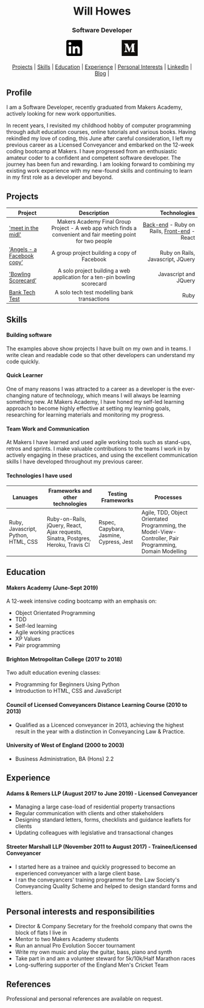 <div align=center>
<h1>Will Howes</h1>
<h3>Software Developer</h3>
</div>

<div align=center>
<a href="https://www.linkedin.com/in/will-howes-12a9b529/"><img src="/linkedIn_button.png" alt="medium logo" hspace="50" height="42" width="42" style="max-width:100%;"></a>
<a href="https://medium.com/@williameldenhowes"><img src="/medium_button.png" alt="medium logo" hspace="50" height="42" width="42" style="max-width:100%;"></a>
</div>

</br>

<div align=center><a href="https://github.com/willhowes/CV#projects">Projects</a> | <a href="https://github.com/willhowes/CV#skills">Skills</a> | <a href="https://github.com/willhowes/CV#education">Education</a> |  <a href="https://github.com/willhowes/CV#experience">Experience</a> | <a href="https://github.com/willhowes/CV#personal-interests-and-responsibilities">Personal Interests</a> | <a href="https://www.linkedin.com/in/will-howes-12a9b529/" target="_blank">LinkedIn</a> |  <a href="https://medium.com/@williameldenhowes" target="_blank">Blog</a> |</div>

## Profile
I am a Software Developer, recently graduated from Makers Academy, actively looking for new work opportunities.

In recent years, I revisited my childhood hobby of computer programming through adult education courses, online tutorials and various books. Having rekindled my love of coding, this June after careful consideration, I left my previous career as a Licensed Conveyancer and embarked on the 12-week coding bootcamp at Makers. I have progressed from an enthusiastic amateur coder to a confident and competent software developer. The journey has been fun and rewarding. I am looking forward to combining my existing work experience with my new-found skills and continuing to learn in my first role as a developer and beyond.

## Projects
| Project        | Description          | Technologies  |
| ------------- |:-------------:| -----:|
| ['meet in the midl'](https://github.com/willhowes/meet-in-the-middle-react-front-end) | Makers Academy Final Group Project - A web app which finds a convenient and fair meeting point for two people| [Back-end](https://github.com/willhowes/meet-in-the-middle-backend-api) - Ruby on Rails, [Front-end](https://github.com/willhowes/meet-in-the-middle-react-front-end) - React |
| ['Angels - a Facebook copy'](https://github.com/Kaymo1990/acebook---CharliesAngels)      | A group project building a copy of Facebook | Ruby on Rails, Javascript, JQuery |
| ['Bowling Scorecard’](https://github.com/willhowes/bowling-challenge)      | A solo project building a web application for a ten-pin bowling scorecard       | Javascript and JQuery |
| [Bank Tech Test](https://github.com/willhowes/bank_tech_test) | A solo tech test modelling bank transactions |  Ruby |

## Skills

#### Building software
The examples above show projects I have built on my own and in teams. I write clean and readable code so that other developers can understand my code quickly.

#### Quick Learner
One of many reasons I was attracted to a career as a developer is the ever-changing nature of technology, which means I will always be learning something new. At Makers Academy, I have honed my self-led learning approach to become highly effective at setting my learning goals, researching for learning materials and monitoring my progress.

#### Team Work and Communication
At Makers I have learned and used agile working tools such as stand-ups, retros and sprints. I make valuable contributions to the teams I work in by actively engaging in these practices, and using the excellent communication skills I have developed throughout my previous career.  

#### Technologies I have used
| Lanuages        | Frameworks and other technologies          | Testing Frameworks  | Processes |
| ------------- |-------------| -----| -----|
| Ruby, Javascript, Python, HTML, CSS | Ruby-on-Rails, jQuery, React, Ajax requests, Sinatra, Postgres, Heroku, Travis CI | Rspec, Capybara, Jasmine, Cypress, Jest | Agile, TDD, Object Orientated Programming, the Model-View-Controller, Pair Programming, Domain Modelling |


## Education

#### Makers Academy (June-Sept 2019)
A 12-week intensive coding bootcamp with an emphasis on:
* Object Orientated Programming
* TDD
* Self-led learning
* Agile working practices
* XP Values
* Pair programming  

#### Brighton Metropolitan College (2017 to 2018)
Two adult education evening classes:
* Programming for Beginners Using Python
* Introduction to HTML, CSS and JavaScript

#### Council of Licensed Conveyancers Distance Learning Course (2010 to 2013)
- Qualified as a Licenced conveyancer in 2013, achieving the highest result in the year with a distinction in Conveyancing Law & Practice. 

#### University of West of England (2000 to 2003)
- Business Administration, BA (Hons) 2.2

## Experience

#### Adams & Remers LLP (August 2017 to June 2019) - Licensed Conveyancer
* Managing a large case-load of residential property transactions 
* Regular communication with clients and other stakeholders 
* Designing standard letters, forms, checklists and guidance leaflets for clients
* Updating colleagues with legislative and transactional changes

#### Streeter Marshall LLP (November 2011 to August 2017) - Trainee/Licensed Conveyancer
* I started here as a trainee and quickly progressed to become an experienced conveyancer with a large client base.
* I ran the conveyancers' training programme for the Law Society's Conveyancing Quality Scheme and helped to design standard forms and letters. 

## Personal interests and responsibilities
* Director & Company Secretary for the freehold company that owns the block of flats I live in
* Mentor to two Makers Academy students
* Run an annual Pro Evolution Soccer tournament
* Write my own music and play the guitar, bass, piano and synth
* Take part in and am a volunteer steward for 5k/10k/Half Marathon races
* Long-suffering supporter of the England Men's Cricket Team

## References
Professional and personal references are available on request.
